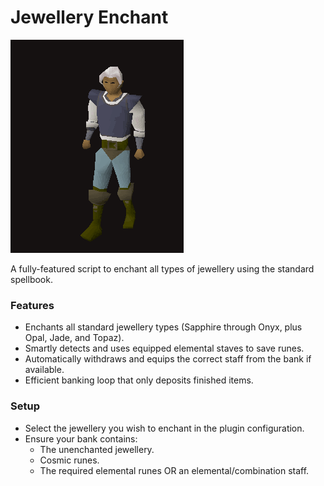 # Jewellery Enchant

![preview](assets/img.gif)

A fully-featured script to enchant all types of jewellery using the standard spellbook.

### Features
-   Enchants all standard jewellery types (Sapphire through Onyx, plus Opal, Jade, and Topaz).
-   Smartly detects and uses equipped elemental staves to save runes.
-   Automatically withdraws and equips the correct staff from the bank if available.
-   Efficient banking loop that only deposits finished items.

### Setup
-   Select the jewellery you wish to enchant in the plugin configuration.
-   Ensure your bank contains:
    -   The unenchanted jewellery.
    -   Cosmic runes.
    -   The required elemental runes OR an elemental/combination staff.